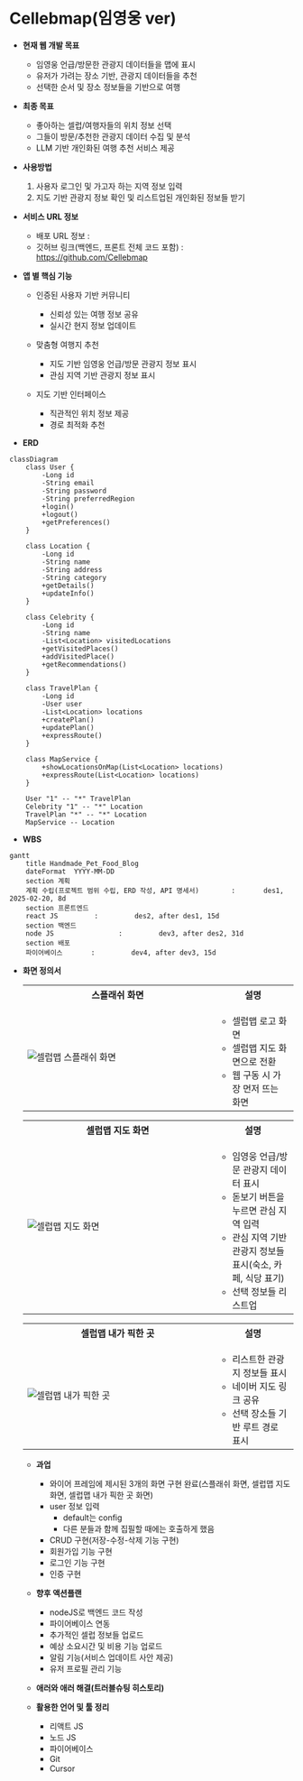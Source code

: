 # Cellebmap(임영웅 ver)

* **현재 웹 개발 목표**
    * 임영웅 언급/방문한 관광지 데이터들을 맵에 표시
    * 유저가 가려는 장소 기반, 관광지 데이터들을 추천
    * 선택한 순서 및 장소 정보들을 기반으로 여행

* **최종 목표**
    * 좋아하는 셀럽/여행자들의 위치 정보 선택
    * 그들이 방문/추천한 관광지 데이터 수집 및 분석
    * LLM 기반 개인화된 여행 추천 서비스 제공

* **사용방법**
    1. 사용자 로그인 및 가고자 하는 지역 정보 입력
    2. 지도 기반 관광지 정보 확인 및 리스트업된 개인화된 정보들 받기

* **서비스 URL 정보**
    * 배포 URL 정보 : 
    * 깃허브 링크(백엔드, 프론트 전체 코드 포함) : https://github.com/Cellebmap

* **앱 별 핵심 기능**
   * 인증된 사용자 기반 커뮤니티
      * 신뢰성 있는 여행 정보 공유
      * 실시간 현지 정보 업데이트

   * 맞춤형 여행지 추천
      * 지도 기반 임영웅 언급/방문 관광지 정보 표시
      * 관심 지역 기반 관광지 정보 표시

   * 지도 기반 인터페이스
     * 직관적인 위치 정보 제공
     * 경로 최적화 추천
     
* **ERD**
```mermaid
classDiagram
    class User {
        -Long id
        -String email
        -String password
        -String preferredRegion
        +login()
        +logout()
        +getPreferences()
    }

    class Location {
        -Long id
        -String name
        -String address
        -String category
        +getDetails()
        +updateInfo()
    }

    class Celebrity {
        -Long id
        -String name
        -List<Location> visitedLocations
        +getVisitedPlaces()
        +addVisitedPlace()
        +getRecommendations()
    }

    class TravelPlan {
        -Long id
        -User user
        -List<Location> locations
        +createPlan()
        +updatePlan()
        +expressRoute()
    }

    class MapService {
        +showLocationsOnMap(List<Location> locations)
        +expressRoute(List<Location> locations)
    }

    User "1" -- "*" TravelPlan
    Celebrity "1" -- "*" Location
    TravelPlan "*" -- "*" Location
    MapService -- Location
```

* **WBS**
```mermaid
gantt
    title Handmade_Pet_Food_Blog
    dateFormat  YYYY-MM-DD
    section 계획
    계획 수립(프로젝트 범위 수립, ERD 작성, API 명세서)        :       des1, 2025-02-20, 8d
    section 프론트엔드
    react JS         :         des2, after des1, 15d
    section 백엔드
    node JS                :         dev3, after des2, 31d
    section 배포
    파이어베이스       :         dev4, after dev3, 15d
```

* **화면 정의서**
    <table>
        <tr>
            <th>스플래쉬 화면</th>
            <th>설명</th>
        </tr>
        <tr>
            <td width="70%">
![셀럽맵 스플래쉬 화면](https://github.com/user-attachments/assets/378a4ea7-bb02-4dcb-85f8-66fb1d8d47b4)
            </td>
            <td>
                <ul>
                    <li>셀럽맵 로고 화면</li>
                    <li>셀럽맵 지도 화면으로 전환</li>
                    <li>웹 구동 시 가장 먼저 뜨는 화면</li>
                </ul>
            </td>
        </tr>
    </table>
    <table>
        <tr>
            <th>셀럽맵 지도 화면</th>
            <th>설명</th>
        </tr>
        <tr>
            <td width="70%">
![셀럽맵 지도 화면](https://github.com/user-attachments/assets/c2ee6919-f5c4-40fc-b565-5ddd0a82931e)
            </td>
            <td>
                <ul>
                    <li>임영웅 언급/방문 관광지 데이터 표시</li>
                    <li>돋보기 버튼을 누르면 관심 지역 입력</li>
                    <li>관심 지역 기반 관광지 정보들 표시(숙소, 카페, 식당 표기)</li>
                    <li>선택 정보들 리스트업</li>
                </ul>
            </td>
        </tr>
    </table>
    <table>
        <tr>
            <th>셀럽맵 내가 픽한 곳</th>
            <th>설명</th>
        </tr>
        <tr>
            <td width="70%">
![셀럽맵 내가 픽한 곳](https://github.com/user-attachments/assets/f9ce9981-7bac-429e-aac9-2915d32b86aa)
            </td>
            <td>
                <ul>
                    <li>리스트한 관광지 정보들 표시</li>
                    <li>네이버 지도 링크 공유</li>
                    <li>선택 장소들 기반 루트 경로 표시</li>
                </ul>
            </td>
        </tr>
    </table>

* **과업**
    * 와이어 프레임에 제시된 3개의 화면 구현 완료(스플래쉬 화면, 셀럽맵 지도 화면, 셀럽맵 내가 픽한 곳 화면)
    * user 정보 입력
        * default는 config
        * 다른 분들과 함께 집필할 때에는 호출하게 했음
    * CRUD 구현(저장-수정-삭제 기능 구현)
    * 회원가입 기능 구현
    * 로그인 기능 구현
    * 인증 구현

* **향후 액션플랜**
    * nodeJS로 백엔드 코드 작성
    * 파이어베이스 연동
    * 추가적인 셀럽 정보들 업로드
    * 예상 소요시간 및 비용 기능 업로드
    * 알림 기능(서비스 업데이트 사안 제공)
    * 유저 프로필 관리 기능

* **애러와 애러 해결(트러블슈팅 히스토리)**

* **활용한 언어 및 툴 정리**
    * 리액트 JS
    * 노드 JS
    * 파이어베이스
    * Git
    * Cursor
